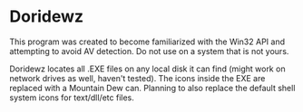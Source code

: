 # Doridewz

This program was created to become familiarized with the Win32 API and attempting to avoid AV detection.
Do not use on a system that is not yours.

Doridewz locates all .EXE files on any local disk it can find (might work on network drives as well, haven't tested). The icons inside the EXE are replaced with a Mountain Dew can. Planning to also replace the default shell system icons for text/dll/etc files.

